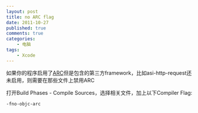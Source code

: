 ```yaml
--- 
layout: post
title: no ARC flag
date: 2011-10-27
published: true
comments: true
categories:
    - 电脑
tags:
    - Xcode
---
```

如果你的程序启用了[ARC](http://clang.llvm.org/docs/AutomaticReferenceCounting.html)但是包含的第三方framework，比如asi-http-request还未启用，则需要在那些文件上禁用ARC

打开Build Phases - Compile Sources，选择相关文件，加上以下Compiler Flag:

<code>-fno-objc-arc</code>
